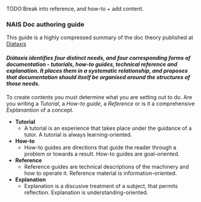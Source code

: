 
TODO:Break into reference, and how-to + add content.
### NAIS Doc authoring guide

This guide is a highly compressed summary of the doc theory published at [Diataxis](https://diataxis.fr/)

#### _Diátaxis identifies four distinct needs, and four corresponding forms of documentation - tutorials, how-to guides, technical reference and explanation. It places them in a systematic relationship, and proposes that documentation should itself be organised around the structures of those needs._

To create contents you must determine what you are setting out to do. Are you writing a _Tutorial_, a _How-to guide_, a _Reference_ or is it a comprehensive _Explanantion_ of a concept.

* **Tutorial** 
    - A tutorial is an experience that takes place under the guidance of a tutor. A tutorial is always learning-oriented.
* **How-to**
    - How-to guides are directions that guide the reader through a problem or towards a result. How-to guides are goal-oriented.
* **Reference**
    - Reference guides are technical descriptions of the machinery and how to operate it. Reference material is information-oriented.
* **Explanation**
    - Explanation is a discusive treatment of a subject, that permits reflection. Explanation is understanding-oriented.
